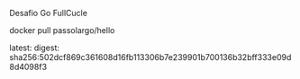 Desafio Go FullCucle

docker pull passolargo/hello

latest: digest: sha256:502dcf869c361608d16fb113306b7e239901b700136b32bff333e09d8d4098f3
